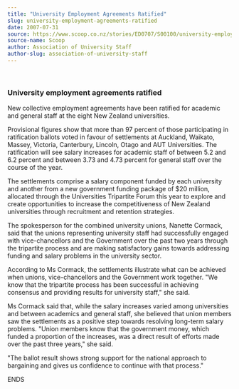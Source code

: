 ```yaml
---
title: "University Employment Agreements Ratified"
slug: university-employment-agreements-ratified
date: 2007-07-31
source: https://www.scoop.co.nz/stories/ED0707/S00100/university-employment-agreements-ratified.htm
source-name: Scoop
author: Association of University Staff
author-slug: association-of-university-staff
---
```


<p><br></p><h3>University employment agreements ratified</h3><p>New
collective employment agreements have been ratified for
academic and general staff at the eight New Zealand
universities.<p>

<p>Provisional figures show that more than 97
percent of those participating in ratification ballots voted
in favour of settlements at Auckland, Waikato, Massey,
Victoria, Canterbury, Lincoln, Otago and AUT Universities.
The ratification will see salary increases for academic
staff of between 5.2 and 6.2 percent and between 3.73 and
4.73 percent for general staff over the course of the year.<p>

<p>The settlements comprise a salary component funded by
each university and another from a new government funding
package of $20 million, allocated through the Universities
Tripartite Forum this year to explore and create
opportunities to increase the competitiveness of New Zealand
universities through recruitment and retention strategies.<p>

<p>The spokesperson for the combined university unions,
Nanette Cormack, said that the unions representing
university staff had successfully engaged with
vice-chancellors and the Government over the past two years
through the tripartite process and are making satisfactory
gains towards addressing funding and salary problems in the
university sector.</p>

<p>According to Ms Cormack, the
settlements illustrate what can be achieved when unions,
vice-chancellors and the Government work together. "We know
that the tripartite process has been successful in achieving
consensus and providing results for university staff," she
said.<p>
<p>Ms Cormack said that, while the salary increases
varied among universities and between academics and general
staff, she believed that union members saw the settlements
as a positive step towards resolving long-term salary
problems. "Union members know that the government money,
which funded a proportion of the increases, was a direct
result of efforts made over the past three years," she said.<p>

<p>"The ballot result shows strong support for the national
approach to bargaining and gives us confidence to continue
with that
process."</p>

<p>ENDS<p>
         